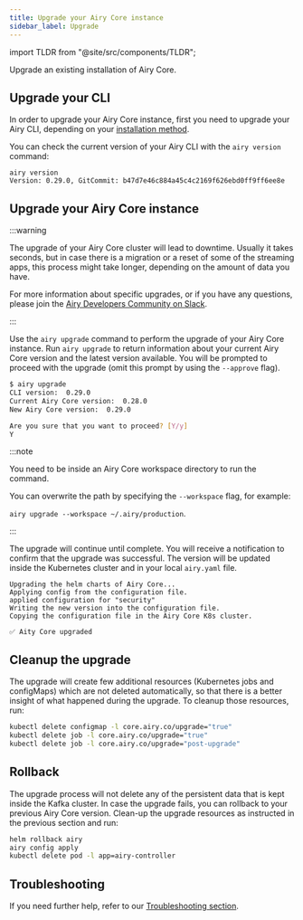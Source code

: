 ```yaml
---
title: Upgrade your Airy Core instance
sidebar_label: Upgrade
---
```


import TLDR from "@site/src/components/TLDR";

<TLDR>

Upgrade an existing installation of Airy Core.

</TLDR>

## Upgrade your CLI

In order to upgrade your Airy Core instance, first you need to upgrade your Airy CLI, depending on your [installation method](/cli/introduction#step-2-install-the-airy-cli).

You can check the current version of your Airy CLI with the `airy version` command:

```
airy version
Version: 0.29.0, GitCommit: b47d7e46c884a45c4c2169f626ebd0ff9ff6ee8e
```

## Upgrade your Airy Core instance

:::warning

The upgrade of your Airy Core cluster will lead to downtime. Usually it takes seconds, but in case there is a migration or a reset of some of the streaming apps, this process might take longer, depending on the amount of data you have.

For more information about specific upgrades, or if you have any questions, please join the [Airy Developers Community on Slack](https://airy-developers.slack.com/).

:::

Use the `airy upgrade` command to perform the upgrade of your Airy Core instance. Run `airy upgrade` to return information about your current Airy Core version and the latest version available. You will be prompted to proceed with the upgrade (omit this prompt by using the `--approve` flag).

```sh
$ airy upgrade
CLI version:  0.29.0
Current Airy Core version:  0.28.0
New Airy Core version:  0.29.0

Are you sure that you want to proceed? [Y/y]
Y
```

:::note

You need to be inside an Airy Core workspace directory to run the command.

You can overwrite the path by specifying the `--workspace` flag, for example:

`airy upgrade --workspace ~/.airy/production`.

:::

The upgrade will continue until complete. You will receive a notification to confirm that the upgrade was successful. The version will be updated inside the Kubernetes cluster and in your local `airy.yaml` file.

```
Upgrading the helm charts of Airy Core...
Applying config from the configuration file.
applied configuration for "security"
Writing the new version into the configuration file.
Copying the configuration file in the Airy Core K8s cluster.

✅ Aity Core upgraded
```

## Cleanup the upgrade

The upgrade will create few additional resources (Kubernetes jobs and configMaps) which are not deleted automatically, so that there is a better insight of what happened during the upgrade.
To cleanup those resources, run:

```sh
kubectl delete configmap -l core.airy.co/upgrade="true"
kubectl delete job -l core.airy.co/upgrade="true"
kubectl delete job -l core.airy.co/upgrade="post-upgrade"
```

## Rollback

The upgrade process will not delete any of the persistent data that is kept inside the Kafka cluster. In case the upgrade fails, you can rollback to your previous Airy Core version. Clean-up the upgrade resources as instructed in the previous section and run:

```sh
helm rollback airy
airy config apply
kubectl delete pod -l app=airy-controller
```

## Troubleshooting

If you need further help, refer to our [Troubleshooting section](/getting-started/troubleshooting).
